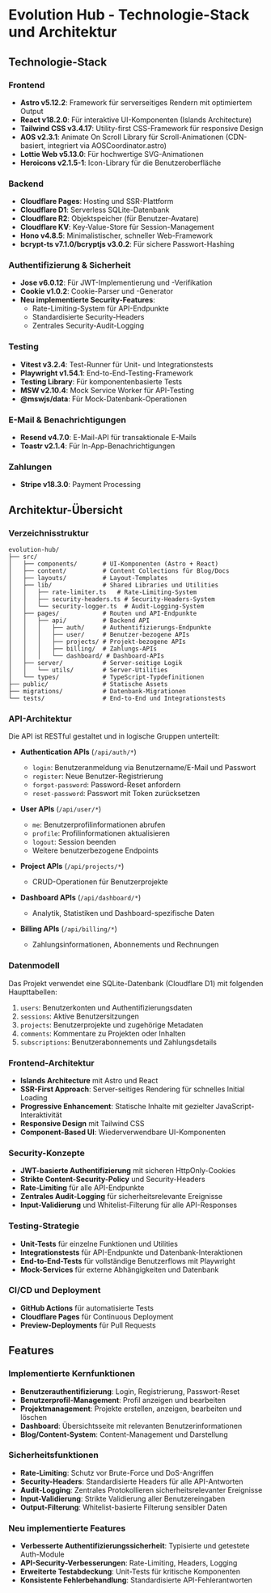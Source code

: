 # Evolution Hub - Technologie-Stack und Architektur

## Technologie-Stack

### Frontend
- **Astro v5.12.2**: Framework für serverseitiges Rendern mit optimiertem Output
- **React v18.2.0**: Für interaktive UI-Komponenten (Islands Architecture)
- **Tailwind CSS v3.4.17**: Utility-first CSS-Framework für responsive Design
- **AOS v2.3.1**: Animate On Scroll Library für Scroll-Animationen (CDN-basiert, integriert via AOSCoordinator.astro)
- **Lottie Web v5.13.0**: Für hochwertige SVG-Animationen
- **Heroicons v2.1.5-1**: Icon-Library für die Benutzeroberfläche

### Backend
- **Cloudflare Pages**: Hosting und SSR-Plattform
- **Cloudflare D1**: Serverless SQLite-Datenbank
- **Cloudflare R2**: Objektspeicher (für Benutzer-Avatare)
- **Cloudflare KV**: Key-Value-Store für Session-Management
- **Hono v4.8.5**: Minimalistischer, schneller Web-Framework
- **bcrypt-ts v7.1.0/bcryptjs v3.0.2**: Für sichere Passwort-Hashing

### Authentifizierung & Sicherheit
- **Jose v6.0.12**: Für JWT-Implementierung und -Verifikation
- **Cookie v1.0.2**: Cookie-Parser und -Generator
- **Neu implementierte Security-Features**:
  - Rate-Limiting-System für API-Endpunkte
  - Standardisierte Security-Headers
  - Zentrales Security-Audit-Logging

### Testing
- **Vitest v3.2.4**: Test-Runner für Unit- und Integrationstests
- **Playwright v1.54.1**: End-to-End-Testing-Framework
- **Testing Library**: Für komponentenbasierte Tests
- **MSW v2.10.4**: Mock Service Worker für API-Testing
- **@mswjs/data**: Für Mock-Datenbank-Operationen

### E-Mail & Benachrichtigungen
- **Resend v4.7.0**: E-Mail-API für transaktionale E-Mails
- **Toastr v2.1.4**: Für In-App-Benachrichtigungen

### Zahlungen
- **Stripe v18.3.0**: Payment Processing

## Architektur-Übersicht

### Verzeichnisstruktur
```
evolution-hub/
├── src/
│   ├── components/       # UI-Komponenten (Astro + React)
│   ├── content/          # Content Collections für Blog/Docs
│   ├── layouts/          # Layout-Templates
│   ├── lib/              # Shared Libraries und Utilities
│   │   ├── rate-limiter.ts   # Rate-Limiting-System
│   │   ├── security-headers.ts # Security-Headers-System
│   │   └── security-logger.ts  # Audit-Logging-System
│   ├── pages/            # Routen und API-Endpunkte
│   │   ├── api/          # Backend API
│   │   │   ├── auth/     # Authentifizierungs-Endpunkte
│   │   │   ├── user/     # Benutzer-bezogene APIs
│   │   │   ├── projects/ # Projekt-bezogene APIs
│   │   │   ├── billing/  # Zahlungs-APIs
│   │   │   └── dashboard/ # Dashboard-APIs
│   ├── server/           # Server-seitige Logik
│   │   └── utils/        # Server-Utilities
│   └── types/            # TypeScript-Typdefinitionen
├── public/               # Statische Assets
├── migrations/           # Datenbank-Migrationen
└── tests/                # End-to-End und Integrationstests
```

### API-Architektur
Die API ist RESTful gestaltet und in logische Gruppen unterteilt:

- **Authentication APIs** (`/api/auth/*`)
  - `login`: Benutzeranmeldung via Benutzername/E-Mail und Passwort
  - `register`: Neue Benutzer-Registrierung
  - `forgot-password`: Password-Reset anfordern
  - `reset-password`: Passwort mit Token zurücksetzen

- **User APIs** (`/api/user/*`)
  - `me`: Benutzerprofilinformationen abrufen
  - `profile`: Profilinformationen aktualisieren
  - `logout`: Session beenden
  - Weitere benutzerbezogene Endpoints

- **Project APIs** (`/api/projects/*`)
  - CRUD-Operationen für Benutzerprojekte

- **Dashboard APIs** (`/api/dashboard/*`)
  - Analytik, Statistiken und Dashboard-spezifische Daten

- **Billing APIs** (`/api/billing/*`)
  - Zahlungsinformationen, Abonnements und Rechnungen

### Datenmodell
Das Projekt verwendet eine SQLite-Datenbank (Cloudflare D1) mit folgenden Haupttabellen:

1. `users`: Benutzerkonten und Authentifizierungsdaten
2. `sessions`: Aktive Benutzersitzungen
3. `projects`: Benutzerprojekte und zugehörige Metadaten
4. `comments`: Kommentare zu Projekten oder Inhalten
5. `subscriptions`: Benutzerabonnements und Zahlungsdetails

### Frontend-Architektur
- **Islands Architecture** mit Astro und React
- **SSR-First Approach**: Server-seitiges Rendering für schnelles Initial Loading
- **Progressive Enhancement**: Statische Inhalte mit gezielter JavaScript-Interaktivität
- **Responsive Design** mit Tailwind CSS
- **Component-Based UI**: Wiederverwendbare UI-Komponenten

### Security-Konzepte
- **JWT-basierte Authentifizierung** mit sicheren HttpOnly-Cookies
- **Strikte Content-Security-Policy** und Security-Headers
- **Rate-Limiting** für alle API-Endpunkte
- **Zentrales Audit-Logging** für sicherheitsrelevante Ereignisse
- **Input-Validierung** und Whitelist-Filterung für alle API-Responses

### Testing-Strategie
- **Unit-Tests** für einzelne Funktionen und Utilities
- **Integrationstests** für API-Endpunkte und Datenbank-Interaktionen
- **End-to-End-Tests** für vollständige Benutzerflows mit Playwright
- **Mock-Services** für externe Abhängigkeiten und Datenbank

### CI/CD und Deployment
- **GitHub Actions** für automatisierte Tests
- **Cloudflare Pages** für Continuous Deployment
- **Preview-Deployments** für Pull Requests

## Features

### Implementierte Kernfunktionen
- **Benutzerauthentifizierung**: Login, Registrierung, Passwort-Reset
- **Benutzerprofil-Management**: Profil anzeigen und bearbeiten
- **Projektmanagement**: Projekte erstellen, anzeigen, bearbeiten und löschen
- **Dashboard**: Übersichtsseite mit relevanten Benutzerinformationen
- **Blog/Content-System**: Content-Management und Darstellung

### Sicherheitsfunktionen
- **Rate-Limiting**: Schutz vor Brute-Force und DoS-Angriffen
- **Security-Headers**: Standardisierte Headers für alle API-Antworten
- **Audit-Logging**: Zentrales Protokollieren sicherheitsrelevanter Ereignisse
- **Input-Validierung**: Strikte Validierung aller Benutzereingaben
- **Output-Filterung**: Whitelist-basierte Filterung sensibler Daten

### Neu implementierte Features
- **Verbesserte Authentifizierungssicherheit**: Typisierte und getestete Auth-Module
- **API-Security-Verbesserungen**: Rate-Limiting, Headers, Logging
- **Erweiterte Testabdeckung**: Unit-Tests für kritische Komponenten
- **Konsistente Fehlerbehandlung**: Standardisierte API-Fehlerantworten

